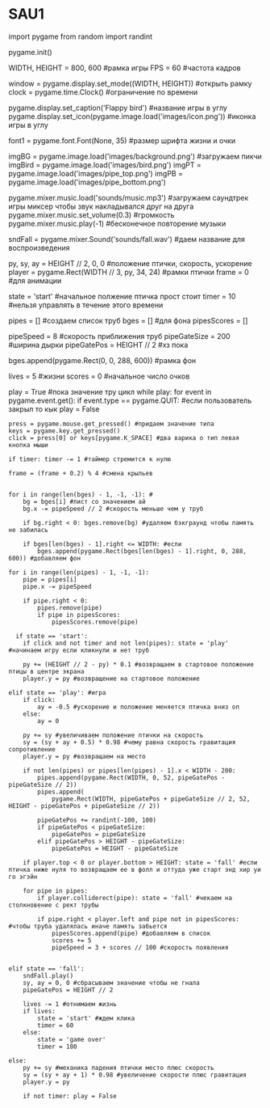 # SAU1
import pygame
from random import randint

pygame.init()

WIDTH, HEIGHT = 800, 600 #рамка игры
FPS = 60 #частота кадров

window = pygame.display.set_mode((WIDTH, HEIGHT)) #открыть рамку
clock = pygame.time.Clock() #ограничение по времени

pygame.display.set_caption('Flappy bird') #название игры в углу
pygame.display.set_icon(pygame.image.load('images/icon.png')) #иконка игры в углу

font1 = pygame.font.Font(None, 35) #размер шрифта жизни и очки

imgBG = pygame.image.load('images/background.png') #загружаем пикчи
imgBird = pygame.image.load('images/bird.png')
imgPT = pygame.image.load('images/pipe_top.png')
imgPB = pygame.image.load('images/pipe_bottom.png')

pygame.mixer.music.load('sounds/music.mp3') #загружаем саундтрек игры миксер чтобы звук накладывался друг на друга
pygame.mixer.music.set_volume(0.3) #громкость
pygame.mixer.music.play(-1) #бесконечное повторение музыки

sndFall = pygame.mixer.Sound('sounds/fall.wav') #даем название для воспроизведения

py, sy, ay = HEIGHT // 2, 0, 0  #положение птички, скорость, ускорение
player = pygame.Rect(WIDTH // 3, py, 34, 24) #рамки птички
frame = 0 #для анимации

state = 'start' #начальное полжение птичка прост стоит
timer = 10 #нельзя управлять в течение этого времени

pipes = [] #создаем список труб
bges = [] #для фона
pipesScores = []

pipeSpeed = 8 #скорость приближения труб
pipeGateSize = 200 #ширина дырки
pipeGatePos = HEIGHT // 2 #хз пока

bges.append(pygame.Rect(0, 0, 288, 600)) #рамка фон

lives = 5 #жизни
scores = 0 #начальное число очков

play = True #пока значение тру цикл
while play:
    for event in pygame.event.get():
        if event.type == pygame.QUIT: #если пользователь закрыл то кык
            play = False

    press = pygame.mouse.get_pressed() #придаем значение типа
    keys = pygame.key.get_pressed()
    click = press[0] or keys[pygame.K_SPACE] #два варика о тип левая кнопка мыши

    if timer: timer -= 1 #таймер стремится к нулю

    frame = (frame + 0.2) % 4 #смена крыльев


    for i in range(len(bges) - 1, -1, -1): #
        bg = bges[i] #лист со значением ай
        bg.x -= pipeSpeed // 2 #скорость меньше чем у труб

        if bg.right < 0: bges.remove(bg) #удаляем бэкграунд чтобы память не забилась

        if bges[len(bges) - 1].right <= WIDTH: #если 
            bges.append(pygame.Rect(bges[len(bges) - 1].right, 0, 288, 600)) #добавляем фон

    for i in range(len(pipes) - 1, -1, -1):
        pipe = pipes[i]
        pipe.x -= pipeSpeed

        if pipe.right < 0:
            pipes.remove(pipe)
            if pipe in pipesScores:
                pipesScores.remove(pipe)
                
      if state == 'start':
        if click and not timer and not len(pipes): state = 'play' #начинаем игру если кликнули и нет труб

        py += (HEIGHT // 2 - py) * 0.1 #возвращаем в стартовое положение птицы в центре экрана
        player.y = py #возвращение на стартовое положение

    elif state == 'play': #игра
        if click:
            ay = -0.5 #ускорение и положение меняется птичка вниз оп
        else:
            ay = 0

        py += sy #увеличиваем положение птички на скорость
        sy = (sy + ay + 0.5) * 0.98 #чему равна скорость гравитация сопротивление
        player.y = py #возвращаем на место

        if not len(pipes) or pipes[len(pipes) - 1].x < WIDTH - 200:
            pipes.append(pygame.Rect(WIDTH, 0, 52, pipeGatePos - pipeGateSize // 2))
            pipes.append(
                pygame.Rect(WIDTH, pipeGatePos + pipeGateSize // 2, 52, HEIGHT - pipeGatePos + pipeGateSize // 2))

            pipeGatePos += randint(-100, 100)
            if pipeGatePos < pipeGateSize:
                pipeGatePos = pipeGateSize
            elif pipeGatePos > HEIGHT - pipeGateSize:
                pipeGatePos = HEIGHT - pipeGateSize

        if player.top < 0 or player.bottom > HEIGHT: state = 'fall' #если птичка ниже нуля то возвращаем ее в фолл и оттуда уже старт энд хир уи го эгэйн

        for pipe in pipes:
            if player.colliderect(pipe): state = 'fall' #чекаем на столкновение с рект трубы

            if pipe.right < player.left and pipe not in pipesScores: #чтобы труба удалялась иначе память забьется
                pipesScores.append(pipe) #добавляем в список
                scores += 5
                pipeSpeed = 3 + scores // 100 #скорость появления


    elif state == 'fall':
        sndFall.play()
        sy, ay = 0, 0 #сбрасываем значение чтобы не гнала
        pipeGatePos = HEIGHT // 2

        lives -= 1 #отнимаем жизнь
        if lives:
            state = 'start' #ждем клика
            timer = 60
        else:
            state = 'game over'
            timer = 180

    else:
        py += sy #механика падения птички место плюс скорость
        sy = (sy + ay + 1) * 0.98 #увеличение скорости плюс гравитация
        player.y = py

        if not timer: play = False
